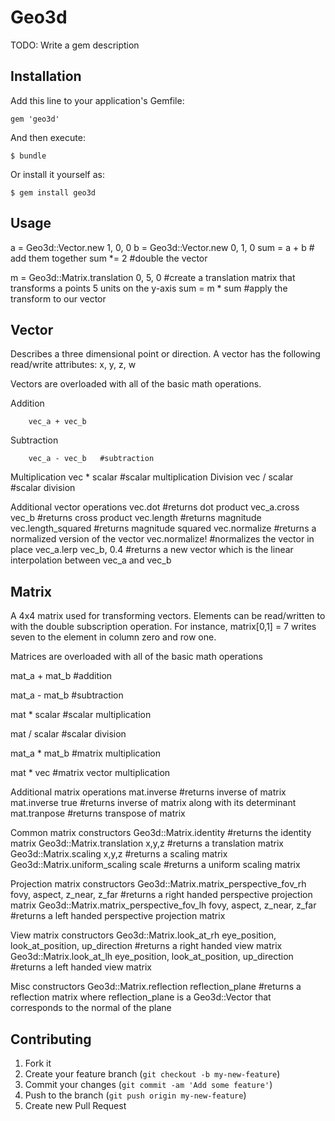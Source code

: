 # Geo3d

TODO: Write a gem description

## Installation

Add this line to your application's Gemfile:

    gem 'geo3d'

And then execute:

    $ bundle

Or install it yourself as:

    $ gem install geo3d

## Usage

a = Geo3d::Vector.new 1, 0, 0
b = Geo3d::Vector.new 0, 1, 0
sum = a + b # add them together
sum *= 2 #double the vector

m = Geo3d::Matrix.translation 0, 5, 0 #create a translation matrix that transforms a points 5 units on the y-axis
sum = m * sum #apply the transform to our vector


## Vector

Describes a three dimensional point or direction. A vector has the following read/write attributes: x, y, z, w

Vectors are overloaded with all of the basic math operations.

Addition
```
    vec_a + vec_b
```
Subtraction
```
    vec_a - vec_b   #subtraction
```
Multiplication
    vec * scalar  #scalar multiplication
Division
    vec / scalar  #scalar division

Additional vector operations
vec.dot  #returns dot product
vec_a.cross vec_b  #returns cross product
vec.length  #returns magnitude
vec.length_squared #returns magnitude squared
vec.normalize #returns a normalized version of the vector
vec.normalize! #normalizes the vector in place
vec_a.lerp vec_b, 0.4  #returns a new vector which is the linear interpolation between vec_a and vec_b


## Matrix

A 4x4 matrix used for transforming vectors. Elements can be read/written to with the double subscription operation.
For instance, matrix[0,1] = 7 writes seven to the element in column zero and row one.

Matrices are overloaded with all of the basic math operations

mat_a + mat_b   #addition

mat_a - mat_b   #subtraction

mat * scalar  #scalar multiplication

mat / scalar  #scalar division

mat_a * mat_b #matrix multiplication

mat * vec  #matrix vector multiplication


Additional matrix operations
mat.inverse #returns inverse of matrix
mat.inverse true  #returns inverse of matrix along with its determinant
mat.tranpose #returns transpose of matrix

Common matrix constructors
Geo3d::Matrix.identity  #returns the identity matrix
Geo3d::Matrix.translation x,y,z  #returns a translation matrix
Geo3d::Matrix.scaling x,y,z #returns a scaling matrix
Geo3d::Matrix.uniform_scaling scale #returns a uniform scaling matrix

Projection matrix constructors
Geo3d::Matrix.matrix_perspective_fov_rh fovy, aspect, z_near, z_far  #returns a right handed perspective projection matrix
Geo3d::Matrix.matrix_perspective_fov_lh fovy, aspect, z_near, z_far  #returns a left handed perspective projection matrix

View matrix constructors
Geo3d::Matrix.look_at_rh eye_position, look_at_position, up_direction #returns a right handed view matrix
Geo3d::Matrix.look_at_lh eye_position, look_at_position, up_direction #returns a left handed view matrix

Misc constructors
Geo3d::Matrix.reflection reflection_plane  #returns a reflection matrix where reflection_plane is a Geo3d::Vector that corresponds to the normal of the plane









## Contributing

1. Fork it
2. Create your feature branch (`git checkout -b my-new-feature`)
3. Commit your changes (`git commit -am 'Add some feature'`)
4. Push to the branch (`git push origin my-new-feature`)
5. Create new Pull Request
